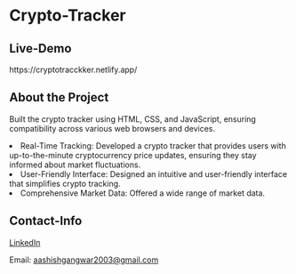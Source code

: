 # Crypto-Tracker
## Live-Demo
<p>https://cryptotracckker.netlify.app/</p>

## About the Project
<p> Built the crypto tracker using HTML, CSS, and JavaScript, ensuring compatibility across various web browsers and devices.</p>
<li> 
  Real-Time Tracking: Developed a crypto tracker that provides users with up-to-the-minute cryptocurrency price updates, ensuring they stay informed about market fluctuations.
</li>
<li>
  User-Friendly Interface: Designed an intuitive and user-friendly interface that simplifies crypto tracking.
</li>
<li> 
  Comprehensive Market Data: Offered a wide range of market data.
</li>


## Contact-Info

<a href="https://www.linkedin.com/in/aashish-gangwar/"> LinkedIn </a>

Email: aashishgangwar2003@gmail.com

